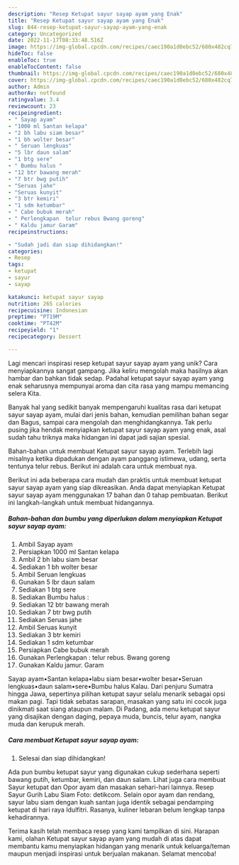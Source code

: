 ```yaml
---
description: "Resep Ketupat sayur sayap ayam yang Enak"
title: "Resep Ketupat sayur sayap ayam yang Enak"
slug: 844-resep-ketupat-sayur-sayap-ayam-yang-enak
category: Uncategorized
date: 2022-11-17T08:33:48.516Z
image: https://img-global.cpcdn.com/recipes/caec190a1d0ebc52/680x482cq70/ketupat-sayur-sayap-ayam-foto-resep-utama.jpg
hideToc: false
enableToc: true
enableTocContent: false
thumbnail: https://img-global.cpcdn.com/recipes/caec190a1d0ebc52/680x482cq70/ketupat-sayur-sayap-ayam-foto-resep-utama.jpg
cover: https://img-global.cpcdn.com/recipes/caec190a1d0ebc52/680x482cq70/ketupat-sayur-sayap-ayam-foto-resep-utama.jpg
author: Admin
authorAv: notfound
ratingvalue: 3.4
reviewcount: 23
recipeingredient:
- " Sayap ayam"
- "1000 ml Santan kelapa"
- "2 bh labu siam besar"
- "1 bh wolter besar"
- " Seruan lengkuas"
- "5 lbr daun salam"
- "1 btg sere"
- " Bumbu halus "
- "12 btr bawang merah"
- "7 btr bwg putih"
- "Seruas jahe"
- "Seruas kunyit"
- "3 btr kemiri"
- "1 sdm ketumbar"
- " Cabe bubuk merah"
- " Perlengkapan  telur rebus Bwang goreng"
- " Kaldu jamur Garam"
recipeinstructions:

- "Sudah jadi dan siap dihidangkan!"
categories:
- Resep
tags:
- ketupat
- sayur
- sayap

katakunci: ketupat sayur sayap 
nutrition: 265 calories
recipecuisine: Indonesian
preptime: "PT19M"
cooktime: "PT42M"
recipeyield: "1"
recipecategory: Dessert

---
```





Lagi mencari inspirasi resep ketupat sayur sayap ayam yang unik? Cara menyiapkannya sangat gampang. Jika keliru mengolah maka hasilnya akan hambar dan bahkan tidak sedap. Padahal ketupat sayur sayap ayam yang enak seharusnya mempunyai aroma dan cita rasa yang mampu memancing selera Kita.





Banyak hal yang sedikit banyak mempengaruhi kualitas rasa dari ketupat sayur sayap ayam, mulai dari jenis bahan, kemudian pemilihan bahan segar dan Bagus, sampai cara mengolah dan menghidangkannya. Tak perlu pusing jika hendak menyiapkan ketupat sayur sayap ayam yang enak,      asal sudah tahu triknya maka hidangan ini dapat jadi sajian spesial.














Bahan-bahan untuk membuat Ketupat sayur sayap ayam. Terlebih lagi misalnya ketika dipadukan dengan ayam panggang istimewa, udang, serta tentunya telur rebus. Berikut ini adalah cara untuk membuat nya.






Berikut ini ada beberapa cara mudah dan praktis untuk membuat ketupat sayur sayap ayam yang siap dikreasikan. Anda dapat menyiapkan Ketupat sayur sayap ayam menggunakan 17 bahan dan 0 tahap pembuatan. Berikut ini langkah-langkah untuk membuat hidangannya.

<!--inarticleads1-->

##### Bahan-bahan dan bumbu yang diperlukan dalam menyiapkan Ketupat sayur sayap ayam:

1. Ambil  Sayap ayam
1. Persiapkan 1000 ml Santan kelapa
1. Ambil 2 bh labu siam besar
1. Sediakan 1 bh wolter besar
1. Ambil  Seruan lengkuas
1. Gunakan 5 lbr daun salam
1. Sediakan 1 btg sere
1. Sediakan  Bumbu halus :
1. Sediakan 12 btr bawang merah
1. Sediakan 7 btr bwg putih
1. Sediakan Seruas jahe
1. Ambil Seruas kunyit
1. Sediakan 3 btr kemiri
1. Sediakan 1 sdm ketumbar
1. Persiapkan  Cabe bubuk merah
1. Gunakan  Perlengkapan : telur rebus. Bwang goreng
1. Gunakan  Kaldu jamur. Garam


Sayap ayam•Santan kelapa•labu siam besar•wolter besar•Seruan lengkuas•daun salam•sere•Bumbu halus Kalau. Dari penjuru Sumatra hingga Jawa, sepertinya pilihan ketupat sayur selalu menarik sebagai opsi makan pagi. Tapi tidak sebatas sarapan, masakan yang satu ini cocok juga dinikmati saat siang ataupun malam. Di Padang, ada menu ketupat sayur yang disajikan dengan daging, pepaya muda, buncis, telur ayam, nangka muda dan kerupuk merah. 

<!--inarticleads2-->

##### Cara membuat Ketupat sayur sayap ayam:


1. Selesai dan siap dihidangkan!

Ada pun bumbu ketupat sayur yang digunakan cukup sederhana seperti bawang putih, ketumbar, kemiri, dan daun salam. Lihat juga cara membuat Sayur ketupat dan Opor ayam dan masakan sehari-hari lainnya. Resep Sayur Gurih Labu Siam Foto: detikcom. Selain opor ayam dan rendang, sayur labu siam dengan kuah santan juga identik sebagai pendamping ketupat di hari raya Idulfitri. Rasanya, kuliner lebaran belum lengkap tanpa kehadirannya. 

Terima kasih telah membaca resep yang kami tampilkan di sini. Harapan kami, olahan Ketupat sayur sayap ayam yang mudah di atas dapat membantu kamu menyiapkan hidangan yang menarik untuk keluarga/teman maupun menjadi inspirasi untuk berjualan makanan. Selamat mencoba!
